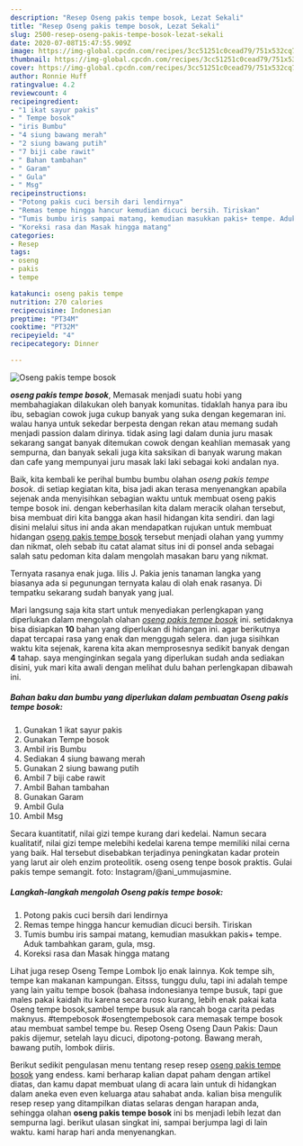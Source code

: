 ```yaml
---
description: "Resep Oseng pakis tempe bosok, Lezat Sekali"
title: "Resep Oseng pakis tempe bosok, Lezat Sekali"
slug: 2500-resep-oseng-pakis-tempe-bosok-lezat-sekali
date: 2020-07-08T15:47:55.909Z
image: https://img-global.cpcdn.com/recipes/3cc51251c0cead79/751x532cq70/oseng-pakis-tempe-bosok-foto-resep-utama.jpg
thumbnail: https://img-global.cpcdn.com/recipes/3cc51251c0cead79/751x532cq70/oseng-pakis-tempe-bosok-foto-resep-utama.jpg
cover: https://img-global.cpcdn.com/recipes/3cc51251c0cead79/751x532cq70/oseng-pakis-tempe-bosok-foto-resep-utama.jpg
author: Ronnie Huff
ratingvalue: 4.2
reviewcount: 4
recipeingredient:
- "1 ikat sayur pakis"
- " Tempe bosok"
- "iris Bumbu"
- "4 siung bawang merah"
- "2 siung bawang putih"
- "7 biji cabe rawit"
- " Bahan tambahan"
- " Garam"
- " Gula"
- " Msg"
recipeinstructions:
- "Potong pakis cuci bersih dari lendirnya"
- "Remas tempe hingga hancur kemudian dicuci bersih. Tiriskan"
- "Tumis bumbu iris sampai matang, kemudian masukkan pakis+ tempe. Aduk tambahkan garam, gula, msg."
- "Koreksi rasa dan Masak hingga matang"
categories:
- Resep
tags:
- oseng
- pakis
- tempe

katakunci: oseng pakis tempe 
nutrition: 270 calories
recipecuisine: Indonesian
preptime: "PT34M"
cooktime: "PT32M"
recipeyield: "4"
recipecategory: Dinner

---
```



![Oseng pakis tempe bosok](https://img-global.cpcdn.com/recipes/3cc51251c0cead79/751x532cq70/oseng-pakis-tempe-bosok-foto-resep-utama.jpg)

<b><i>oseng pakis tempe bosok</i></b>, Memasak menjadi suatu hobi yang membahagiakan dilakukan oleh banyak komunitas. tidaklah hanya para ibu ibu, sebagian cowok juga cukup banyak yang suka dengan kegemaran ini. walau hanya untuk sekedar berpesta dengan rekan atau memang sudah menjadi passion dalam dirinya. tidak asing lagi dalam dunia juru masak sekarang sangat banyak ditemukan cowok dengan keahlian memasak yang sempurna, dan banyak sekali juga kita saksikan di banyak warung makan dan cafe yang mempunyai juru masak laki laki sebagai koki andalan nya.

Baik, kita kembali ke perihal bumbu bumbu olahan <i>oseng pakis tempe bosok</i>. di setiap kegiatan kita, bisa jadi akan terasa menyenangkan apabila sejenak anda menyisihkan sebagian waktu untuk membuat oseng pakis tempe bosok ini. dengan keberhasilan kita dalam meracik olahan tersebut, bisa membuat diri kita bangga akan hasil hidangan kita sendiri. dan lagi disini melalui situs ini anda akan mendapatkan rujukan untuk membuat hidangan <u>oseng pakis tempe bosok</u> tersebut menjadi olahan yang yummy dan nikmat, oleh sebab itu catat alamat situs ini di ponsel anda sebagai salah satu pedoman kita dalam mengolah masakan baru yang nikmat.

Ternyata rasanya enak juga. lilis J. Pakia jenis tanaman langka yang biasanya ada si pegunungan ternyata kalau di olah enak rasanya. Di tempatku sekarang sudah banyak yang jual.


Mari langsung saja kita start untuk menyediakan perlengkapan yang diperlukan dalam mengolah olahan <u><i>oseng pakis tempe bosok</i></u> ini. setidaknya bisa disiapkan <b>10</b> bahan yang diperlukan di hidangan ini. agar berikutnya dapat tercapai rasa yang enak dan menggugah selera. dan juga sisihkan waktu kita sejenak, karena kita akan memprosesnya sedikit banyak dengan <b>4</b> tahap. saya menginginkan segala yang diperlukan sudah anda sediakan disini, yuk mari kita awali dengan melihat dulu bahan perlengkapan dibawah ini.

<!--inarticleads1-->

##### Bahan baku dan bumbu yang diperlukan dalam pembuatan Oseng pakis tempe bosok:

1. Gunakan 1 ikat sayur pakis
1. Gunakan  Tempe bosok
1. Ambil iris Bumbu
1. Sediakan 4 siung bawang merah
1. Gunakan 2 siung bawang putih
1. Ambil 7 biji cabe rawit
1. Ambil  Bahan tambahan
1. Gunakan  Garam
1. Ambil  Gula
1. Ambil  Msg


Secara kuantitatif, nilai gizi tempe kurang dari kedelai. Namun secara kualitatif, nilai gizi tempe melebihi kedelai karena tempe memiliki nilai cerna yang baik. Hal tersebut disebabkan terjadinya peningkatan kadar protein yang larut air oleh enzim proteolitik. oseng oseng tenpe bosok praktis. Gulai pakis tempe semangit. foto: Instagram/@ani_ummujasmine. 

<!--inarticleads2-->

##### Langkah-langkah mengolah Oseng pakis tempe bosok:

1. Potong pakis cuci bersih dari lendirnya
1. Remas tempe hingga hancur kemudian dicuci bersih. Tiriskan
1. Tumis bumbu iris sampai matang, kemudian masukkan pakis+ tempe. Aduk tambahkan garam, gula, msg.
1. Koreksi rasa dan Masak hingga matang


Lihat juga resep Oseng Tempe Lombok Ijo enak lainnya. Kok tempe sih, tempe kan makanan kampungan. Eitsss, tunggu dulu, tapi ini adalah tempe yang lain yaitu tempe bosok (bahasa indonesianya tempe busuk, tapi gue males pakai kaidah itu karena secara roso kurang, lebih enak pakai kata Oseng tempe bosok,sambel tempe busuk ala rancah boga carita pedas maknyus. #tempebosok #osengtempebosok cara memasak tempe bosok atau membuat sambel tempe bu. Resep Oseng Oseng Daun Pakis: Daun pakis dijemur, setelah layu dicuci, dipotong-potong. Bawang merah, bawang putih, lombok diiris. 

Berikut sedikit pengulasan menu tentang resep resep <u>oseng pakis tempe bosok</u> yang endess. kami berharap kalian dapat paham dengan artikel diatas, dan kamu dapat membuat ulang di acara lain untuk di hidangkan dalam aneka even even keluarga atau sahabat anda. kalian bisa mengulik resep resep yang ditampilkan diatas selaras dengan harapan anda, sehingga olahan <b>oseng pakis tempe bosok</b> ini bs menjadi lebih lezat dan sempurna lagi. berikut ulasan singkat ini, sampai berjumpa lagi di lain waktu. kami harap hari anda menyenangkan.
